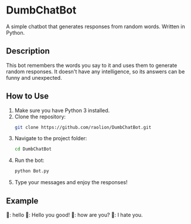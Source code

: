 # DumbChatBot

A simple chatbot that generates responses from random words. Written in Python.

## Description

This bot remembers the words you say to it and uses them to generate random responses. It doesn't have any intelligence, so its answers can be funny and unexpected.

## How to Use

1. Make sure you have Python 3 installed.
2. Clone the repository:
   ```bash
   git clone https://github.com/raolion/DumbChatBot.git
   ```
3. Navigate to the project folder:
   ```bash
   cd DumbChatBot
   ```
4. Run the bot:
   ```bash
   python Bot.py
   ```
5. Type your messages and enjoy the responses!

## Example

👨: hello
🤖: Hello you good!
👨: how are you?
🤖: I hate you.
